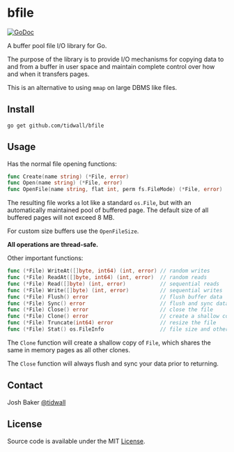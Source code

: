 # bfile

[![GoDoc](https://godoc.org/github.com/tidwall/bfile?status.svg)](https://godoc.org/github.com/tidwall/bfile)

A buffer pool file I/O library for Go.

The purpose of the library is to provide I/O mechanisms for copying data to and from a buffer in user space and maintain complete control over how and when it transfers pages. 

This is an alternative to using `mmap` on large DBMS like files.

## Install

```
go get github.com/tidwall/bfile
```

## Usage

Has the normal file opening functions:

```go
func Create(name string) (*File, error)
func Open(name string) (*File, error)
func OpenFile(name string, flat int, perm fs.FileMode) (*File, error)
```

The resulting file works a lot like a standard `os.File`, but with an 
automatically maintained pool of buffered page. The default size of all
buffered pages will not exceed 8 MB. 

For custom size buffers use the `OpenFileSize`.

**All operations are thread-safe.**

Other important functions:

```go
func (*File) WriteAt([]byte, int64) (int, error) // random writes
func (*File) ReadAt([]byte, int64) (int, error)  // random reads
func (*File) Read([]byte) (int, error)           // sequential reads
func (*File) Write([]byte) (int, error)          // sequential writes
func (*File) Flush() error                       // flush buffer data
func (*File) Sync() error                        // flush and sync data to stable storage
func (*File) Close() error                       // close the file
func (*File) Clone() error                       // create a shallow copy
func (*File) Truncate(int64) error               // resize the file
func (*File) Stat() os.FileInfo                  // file size and other info
```

The `Clone` function will create a shallow copy of `File`, which shares the same
in memory pages as all other clones. 

The `Close` function will always flush and sync your data prior to returning.

## Contact

Josh Baker [@tidwall](http://twitter.com/tidwall)

## License

Source code is available under the MIT [License](/LICENSE).

